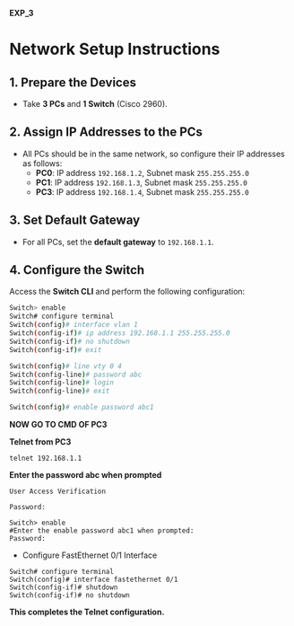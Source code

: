 **EXP_3**

# Network Setup Instructions

## 1. Prepare the Devices
- Take **3 PCs** and **1 Switch** (Cisco 2960).

## 2. Assign IP Addresses to the PCs
- All PCs should be in the same network, so configure their IP addresses as follows:
  - **PC0**: IP address `192.168.1.2`, Subnet mask `255.255.255.0`
  - **PC1**: IP address `192.168.1.3`, Subnet mask `255.255.255.0`
  - **PC3**: IP address `192.168.1.4`, Subnet mask `255.255.255.0`

## 3. Set Default Gateway
- For all PCs, set the **default gateway** to `192.168.1.1`.

## 4. Configure the Switch

Access the **Switch CLI** and perform the following configuration:

```bash
Switch> enable
Switch# configure terminal
Switch(config)# interface vlan 1
Switch(config-if)# ip address 192.168.1.1 255.255.255.0
Switch(config-if)# no shutdown
Switch(config-if)# exit

Switch(config)# line vty 0 4
Switch(config-line)# password abc
Switch(config-line)# login
Switch(config-line)# exit

Switch(config)# enable password abc1

```
**NOW GO TO CMD OF PC3**

**Telnet from PC3**

```
telnet 192.168.1.1
```
**Enter the password abc when prompted**
```
User Access Verification

Password: 
```

```
Switch> enable
#Enter the enable password abc1 when prompted:
Password: 

```
- Configure FastEthernet 0/1 Interface
```
Switch# configure terminal
Switch(config)# interface fastethernet 0/1
Switch(config-if)# shutdown
Switch(config-if)# no shutdown
```
**This completes the Telnet configuration.**
